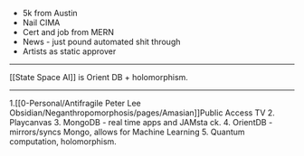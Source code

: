 - 5k from Austin
- Nail CIMA
- Cert and job from MERN
- News - just pound automated shit through
- Artists as static approver
---

[[State Space AI]] is Orient DB + holomorphism.

---
1.[[0-Personal/Antifragile Peter Lee Obsidian/Neganthropomorphosis/pages/Amasian]]Public Access TV
2. Playcanvas
3. MongoDB - real time apps and JAMsta
ck. 
4. OrientDB - mirrors/syncs Mongo, allows for Machine Learning
5. Quantum computation, holomorphism.



